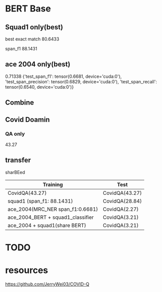 <!-- ---
title: my title
author: my name
date: today
--- -->

# BERT Base

## Squad1 only(best)

best exact match
80.6433

span_f1
88.1431

## ace 2004 only(best)
0.71338
{'test_span_f1': tensor(0.6681, device='cuda:0'),
 'test_span_precision': tensor(0.6829, device='cuda:0'),
 'test_span_recall': tensor(0.6540, device='cuda:0')}

## Combine


## Covid Doamin
### QA only
43.27

## transfer
sharBEed

| Training    | Test |
| ----------- | ----------- |
| CovidQA(43.27)      |  CovidQA(43.27)    |
| squad1  (span_f1:       88.1431)   | CovidQA(28.84)        |
|ace_2004(MRC_NER span_f1:0.6681)|CovidQA(2.27)|
|ace_2004_BERT + squad1_classifier|CovidQA(3.21)|
|ace_2004 + squad1(share BERT)|CovidQA(3.21)|

# TODO


# resources
https://github.com/JerryWei03/COVID-Q